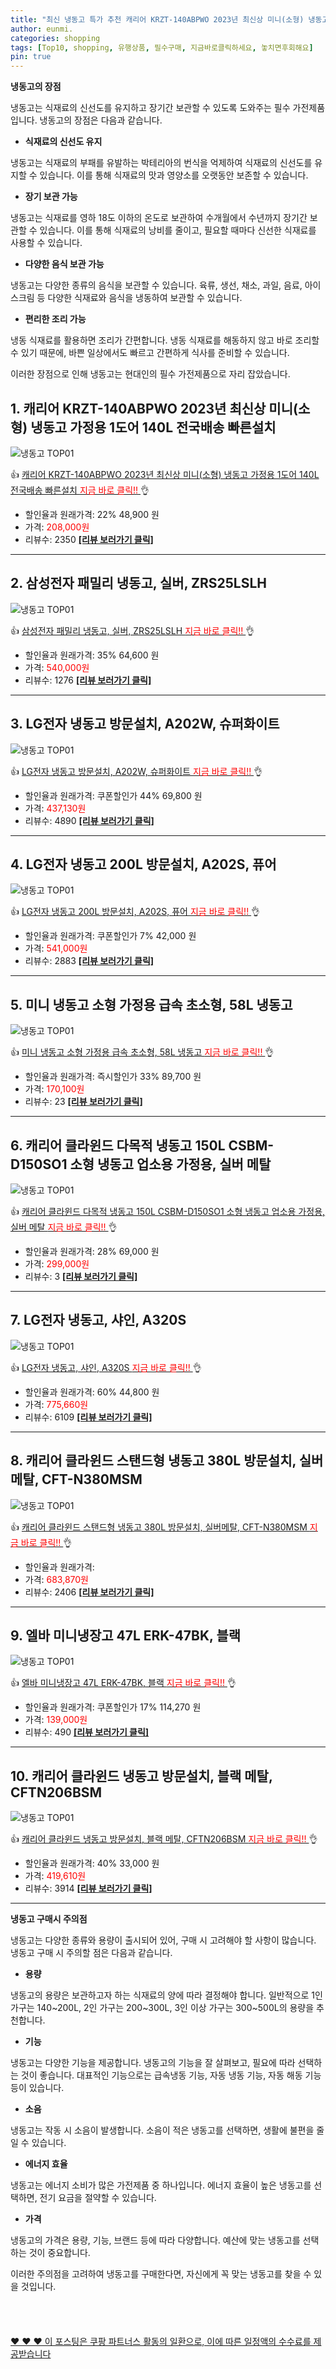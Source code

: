 ```yaml
---
title: "최신 냉동고 특가 추천 캐리어 KRZT-140ABPWO 2023년 최신상 미니(소형) 냉동고 가정용 1도어 140L 전국배송 빠른설치 비교 장점"
author: eunmi.
categories: shopping
tags: [Top10, shopping, 유행상품, 필수구매, 지금바로클릭하세요, 놓치면후회해요]
pin: true
---
```

**냉동고의 장점**

냉동고는 식재료의 신선도를 유지하고 장기간 보관할 수 있도록 도와주는 필수 가전제품입니다. 냉동고의 장점은 다음과 같습니다.

* **식재료의 신선도 유지**

냉동고는 식재료의 부패를 유발하는 박테리아의 번식을 억제하여 식재료의 신선도를 유지할 수 있습니다. 이를 통해 식재료의 맛과 영양소를 오랫동안 보존할 수 있습니다.

* **장기 보관 가능**

냉동고는 식재료를 영하 18도 이하의 온도로 보관하여 수개월에서 수년까지 장기간 보관할 수 있습니다. 이를 통해 식재료의 낭비를 줄이고, 필요할 때마다 신선한 식재료를 사용할 수 있습니다.

* **다양한 음식 보관 가능**

냉동고는 다양한 종류의 음식을 보관할 수 있습니다. 육류, 생선, 채소, 과일, 음료, 아이스크림 등 다양한 식재료와 음식을 냉동하여 보관할 수 있습니다.

* **편리한 조리 가능**

냉동 식재료를 활용하면 조리가 간편합니다. 냉동 식재료를 해동하지 않고 바로 조리할 수 있기 때문에, 바쁜 일상에서도 빠르고 간편하게 식사를 준비할 수 있습니다.

이러한 장점으로 인해 냉동고는 현대인의 필수 가전제품으로 자리 잡았습니다.

   

## 1. 캐리어 KRZT-140ABPWO 2023년 최신상 미니(소형) 냉동고 가정용 1도어 140L 전국배송 빠른설치

![냉동고 TOP01](https://thumbnail8.coupangcdn.com/thumbnails/remote/230x230ex/image/vendor_inventory/eb37/4b12f34854f4a5f60a66d6ef6a266a3615323c6b5b9c5f02f8234cface24.jpg)


👍 [캐리어 KRZT-140ABPWO 2023년 최신상 미니(소형) 냉동고 가정용 1도어 140L 전국배송 빠른설치 <font color=red> 지금 바로 클릭!! </font> ](https://link.coupang.com/re/AFFSDP?lptag=AF3617701&subid=GithubCoopas&pageKey=7630988515&traceid=V0-153&itemId=20253128294&vendorItemId=87341049284) 👌 


- 할인율과 원래가격: 22%  48,900   원
- 가격: <span style='color:red'>208,000원</span>
- 리뷰수: 2350  [**[리뷰 보러가기 클릭]**](https://link.coupang.com/re/AFFSDP?lptag=AF3617701&subid=GithubCoopas&pageKey=7630988515&traceid=V0-153&itemId=20253128294&vendorItemId=87341049284)

---


   

## 2. 삼성전자 패밀리 냉동고, 실버, ZRS25LSLH

![냉동고 TOP01](https://thumbnail7.coupangcdn.com/thumbnails/remote/230x230ex/image/retail/images/3667273642220529-b072025d-1ff2-45e8-9e34-511912b376d3.jpg)


👍 [삼성전자 패밀리 냉동고, 실버, ZRS25LSLH <font color=red> 지금 바로 클릭!! </font> ](https://link.coupang.com/re/AFFSDP?lptag=AF3617701&subid=GithubCoopas&pageKey=178659832&traceid=V0-153&itemId=511496100&vendorItemId=4314073697) 👌 


- 할인율과 원래가격: 35%  64,600   원
- 가격: <span style='color:red'>540,000원</span>
- 리뷰수: 1276  [**[리뷰 보러가기 클릭]**](https://link.coupang.com/re/AFFSDP?lptag=AF3617701&subid=GithubCoopas&pageKey=178659832&traceid=V0-153&itemId=511496100&vendorItemId=4314073697)

---


   

## 3. LG전자 냉동고 방문설치, A202W, 슈퍼화이트

![냉동고 TOP01](https://thumbnail9.coupangcdn.com/thumbnails/remote/230x230ex/image/retail/images/2022/10/21/14/6/0f786a55-711b-44ce-85c3-25e2e8a14c6c.png)


👍 [LG전자 냉동고 방문설치, A202W, 슈퍼화이트 <font color=red> 지금 바로 클릭!! </font> ](https://link.coupang.com/re/AFFSDP?lptag=AF3617701&subid=GithubCoopas&pageKey=7141791585&traceid=V0-153&itemId=16370308249&vendorItemId=83561832518) 👌 


- 할인율과 원래가격: 쿠폰할인가 44%  69,800   원
- 가격: <span style='color:red'>437,130원</span>
- 리뷰수: 4890  [**[리뷰 보러가기 클릭]**](https://link.coupang.com/re/AFFSDP?lptag=AF3617701&subid=GithubCoopas&pageKey=7141791585&traceid=V0-153&itemId=16370308249&vendorItemId=83561832518)

---


   

## 4. LG전자 냉동고 200L 방문설치, A202S, 퓨어

![냉동고 TOP01](https://thumbnail7.coupangcdn.com/thumbnails/remote/230x230ex/image/vendor_inventory/110b/654a1451a35d88985077dbec25daebfb606f585f2e81c91943c4398dfd2a.png)


👍 [LG전자 냉동고 200L 방문설치, A202S, 퓨어 <font color=red> 지금 바로 클릭!! </font> ](https://link.coupang.com/re/AFFSDP?lptag=AF3617701&subid=GithubCoopas&pageKey=7141791585&traceid=V0-153&itemId=17932850757&vendorItemId=86871564907) 👌 


- 할인율과 원래가격: 쿠폰할인가 7%  42,000   원
- 가격: <span style='color:red'>541,000원</span>
- 리뷰수: 2883  [**[리뷰 보러가기 클릭]**](https://link.coupang.com/re/AFFSDP?lptag=AF3617701&subid=GithubCoopas&pageKey=7141791585&traceid=V0-153&itemId=17932850757&vendorItemId=86871564907)

---


   

## 5. 미니 냉동고 소형 가정용 급속 초소형, 58L 냉동고

![냉동고 TOP01](https://thumbnail7.coupangcdn.com/thumbnails/remote/230x230ex/image/vendor_inventory/f299/62ed7d94929c660ab9f7929a1fc6529094c37db240042d1a7f6b3073b198.png)


👍 [미니 냉동고 소형 가정용 급속 초소형, 58L 냉동고 <font color=red> 지금 바로 클릭!! </font> ](https://link.coupang.com/re/AFFSDP?lptag=AF3617701&subid=GithubCoopas&pageKey=7359107868&traceid=V0-153&itemId=18955836870&vendorItemId=86081932131) 👌 


- 할인율과 원래가격: 즉시할인가 33%  89,700   원
- 가격: <span style='color:red'>170,100원</span>
- 리뷰수: 23  [**[리뷰 보러가기 클릭]**](https://link.coupang.com/re/AFFSDP?lptag=AF3617701&subid=GithubCoopas&pageKey=7359107868&traceid=V0-153&itemId=18955836870&vendorItemId=86081932131)

---


   

## 6. 캐리어 클라윈드 다목적 냉동고 150L CSBM-D150SO1 소형 냉동고 업소용 가정용, 실버 메탈

![냉동고 TOP01](https://thumbnail9.coupangcdn.com/thumbnails/remote/230x230ex/image/vendor_inventory/ffd3/b8d7d56623ee3419e3656d6969bbb88a7fa3e0391c64a138758e6abcfa12.jpg)


👍 [캐리어 클라윈드 다목적 냉동고 150L CSBM-D150SO1 소형 냉동고 업소용 가정용, 실버 메탈 <font color=red> 지금 바로 클릭!! </font> ](https://link.coupang.com/re/AFFSDP?lptag=AF3617701&subid=GithubCoopas&pageKey=7561083496&traceid=V0-153&itemId=19920005035&vendorItemId=87019731669) 👌 


- 할인율과 원래가격: 28%  69,000   원
- 가격: <span style='color:red'>299,000원</span>
- 리뷰수: 3  [**[리뷰 보러가기 클릭]**](https://link.coupang.com/re/AFFSDP?lptag=AF3617701&subid=GithubCoopas&pageKey=7561083496&traceid=V0-153&itemId=19920005035&vendorItemId=87019731669)

---


   

## 7. LG전자 냉동고, 샤인, A320S

![냉동고 TOP01](https://thumbnail7.coupangcdn.com/thumbnails/remote/230x230ex/image/retail/images/2021/04/16/15/0/7f02b7a2-5a6d-4241-a75d-0f97c09576e3.jpg)


👍 [LG전자 냉동고, 샤인, A320S <font color=red> 지금 바로 클릭!! </font> ](https://link.coupang.com/re/AFFSDP?lptag=AF3617701&subid=GithubCoopas&pageKey=5379208287&traceid=V0-153&itemId=7986630774&vendorItemId=75275544552) 👌 


- 할인율과 원래가격: 60%  44,800   원
- 가격: <span style='color:red'>775,660원</span>
- 리뷰수: 6109  [**[리뷰 보러가기 클릭]**](https://link.coupang.com/re/AFFSDP?lptag=AF3617701&subid=GithubCoopas&pageKey=5379208287&traceid=V0-153&itemId=7986630774&vendorItemId=75275544552)

---


   

## 8. 캐리어 클라윈드 스탠드형 냉동고 380L 방문설치, 실버메탈, CFT-N380MSM

![냉동고 TOP01](https://thumbnail8.coupangcdn.com/thumbnails/remote/230x230ex/image/retail/images/2022/07/29/9/7/8b27b841-6205-4867-97fc-d55321d7ae71.jpg)


👍 [캐리어 클라윈드 스탠드형 냉동고 380L 방문설치, 실버메탈, CFT-N380MSM <font color=red> 지금 바로 클릭!! </font> ](https://link.coupang.com/re/AFFSDP?lptag=AF3617701&subid=GithubCoopas&pageKey=6675317186&traceid=V0-153&itemId=15373633192&vendorItemId=82593737670) 👌 


- 할인율과 원래가격: 
- 가격: <span style='color:red'>683,870원</span>
- 리뷰수: 2406  [**[리뷰 보러가기 클릭]**](https://link.coupang.com/re/AFFSDP?lptag=AF3617701&subid=GithubCoopas&pageKey=6675317186&traceid=V0-153&itemId=15373633192&vendorItemId=82593737670)

---


   

## 9. 엘바 미니냉장고 47L ERK-47BK, 블랙

![냉동고 TOP01](https://thumbnail7.coupangcdn.com/thumbnails/remote/230x230ex/image/vendor_inventory/8780/c7e044a1d15557bca73e381419848361024ef6628fc3d2312acd9e1a4031.jpg)


👍 [엘바 미니냉장고 47L ERK-47BK, 블랙 <font color=red> 지금 바로 클릭!! </font> ](https://link.coupang.com/re/AFFSDP?lptag=AF3617701&subid=GithubCoopas&pageKey=7442867849&traceid=V0-153&itemId=19357855504&vendorItemId=87200233919) 👌 


- 할인율과 원래가격: 쿠폰할인가 17%  114,270   원
- 가격: <span style='color:red'>139,000원</span>
- 리뷰수: 490  [**[리뷰 보러가기 클릭]**](https://link.coupang.com/re/AFFSDP?lptag=AF3617701&subid=GithubCoopas&pageKey=7442867849&traceid=V0-153&itemId=19357855504&vendorItemId=87200233919)

---


   

## 10. 캐리어 클라윈드 냉동고 방문설치, 블랙 메탈, CFTN206BSM

![냉동고 TOP01](https://thumbnail7.coupangcdn.com/thumbnails/remote/230x230ex/image/retail/images/2021/01/20/15/6/354dd4ac-08cc-469d-8107-f3d80449f2e0.jpg)


👍 [캐리어 클라윈드 냉동고 방문설치, 블랙 메탈, CFTN206BSM <font color=red> 지금 바로 클릭!! </font> ](https://link.coupang.com/re/AFFSDP?lptag=AF3617701&subid=GithubCoopas&pageKey=4841922247&traceid=V0-153&itemId=6258337572&vendorItemId=73554028546) 👌 


- 할인율과 원래가격: 40%  33,000   원
- 가격: <span style='color:red'>419,610원</span>
- 리뷰수: 3914  [**[리뷰 보러가기 클릭]**](https://link.coupang.com/re/AFFSDP?lptag=AF3617701&subid=GithubCoopas&pageKey=4841922247&traceid=V0-153&itemId=6258337572&vendorItemId=73554028546)

---
**냉동고 구매시 주의점**

냉동고는 다양한 종류와 용량이 출시되어 있어, 구매 시 고려해야 할 사항이 많습니다. 냉동고 구매 시 주의할 점은 다음과 같습니다.

* **용량**

냉동고의 용량은 보관하고자 하는 식재료의 양에 따라 결정해야 합니다. 일반적으로 1인 가구는 140~200L, 2인 가구는 200~300L, 3인 이상 가구는 300~500L의 용량을 추천합니다.

* **기능**

냉동고는 다양한 기능을 제공합니다. 냉동고의 기능을 잘 살펴보고, 필요에 따라 선택하는 것이 좋습니다. 대표적인 기능으로는 급속냉동 기능, 자동 냉동 기능, 자동 해동 기능 등이 있습니다.

* **소음**

냉동고는 작동 시 소음이 발생합니다. 소음이 적은 냉동고를 선택하면, 생활에 불편을 줄일 수 있습니다.

* **에너지 효율**

냉동고는 에너지 소비가 많은 가전제품 중 하나입니다. 에너지 효율이 높은 냉동고를 선택하면, 전기 요금을 절약할 수 있습니다.

* **가격**

냉동고의 가격은 용량, 기능, 브랜드 등에 따라 다양합니다. 예산에 맞는 냉동고를 선택하는 것이 중요합니다.

이러한 주의점을 고려하여 냉동고를 구매한다면, 자신에게 꼭 맞는 냉동고를 찾을 수 있을 것입니다.<br><br><br><br><br> [ ❤ ❤ ❤ 이 포스팅은 쿠팡 파트너스 활동의 일환으로, 이에 따른 일정액의 수수료를 제공받습니다](https://link.coupang.com/a/bcEFyh)